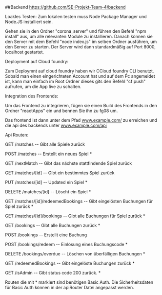 ##Backend
https://github.com/SE-Projekt-Team-4/backend

Loakles Testen:
Zum lokalen testen muss Node Package Manager und Node.JS installiert sein.

Gehen sie in den Ordner "corona_server" und führen den Befehl "npm install" aus, um alle relevanten Module zu installieren.
Danach können sie den Server mit dem Befehl "node index.js" im selben Ordner ausführen, um den Server zu starten.
Der Server wird dann standardmäßig auf Port 8000, localhost gestartet.

Deployment auf Cloud foundry:

Zum Deploymnt auf cloud foundry haben wir CCloud foundry CLI benutzt. Sobald man einen eingerichteten Account hat und auf dem Pc angemeldet ist, kann man einfach im Root Ordner dieses gits den Befehl "cf push" aufrufen, um die App live zu schalten.

Integration des Frontends:

Um das Frontend zu integrieren, fügen sie einen Build des Frontends in den Ordner "reactApps" ein und bennen Sie ihn zu fg08 um.

Das frontend ist dann unter dem Pfad www.example.com/ zu erreichen und die api des backends unter www.example.com/api

Api Routen:

GET /matches -- Gibt alle Spiele zurück

POST /matches -- Erstellt ein neues Spiel *

GET /nextMatch -- Gibt das nächste stattfindende Spiel zurück

GET /matches/[id] -- Gibt ein bestimmtes Spiel zurück

PUT /matches/[id] -- Updated ein Spiel *

DELETE /matches/[id] -- Löscht ein Spiel *

GET /matches/[id]/redeemedBookings -- Gibt eingelösten Buchungen für Spiel zurück *

GET /matches/[id]/bookings -- Gibt alle Buchungen für Spiel zurück *

GET /bookings -- Gibt alle Buchungen zurück *

POST /bookings -- Erstellt eine Buchung

POST /bookings/redeem -- Einlösung eines Buchungscode *

DELETE /bookings/overdue -- Löschen von überfälligen Buchungen *

GET /redeemedBookings -- Gibt eingelöste Buchungen zurück *

GET /isAdmin -- Gibt status code 200 zurück. *

Routen die mit * markiert sind benötigen Basic Auth. Die Sicherheitsdaten für Basic Auth können in der apiRouter Datei angepasst werden.
